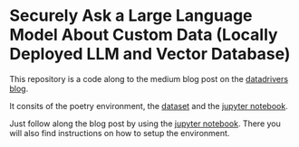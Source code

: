 # Securely Ask a Large Language Model About Custom Data (Locally Deployed LLM and Vector Database)

This repository is a code along to the medium blog post on the [datadrivers blog](blog.datadrivers.de).

It consits of the poetry environment, the [dataset](Sagemaker_qna.txt) and the [jupyter notebook](llm_document_answering.ipynb).

Just follow along the blog post by using the [jupyter notebook](llm_document_answering.ipynb). There you will also find instructions on how to setup the environment.
